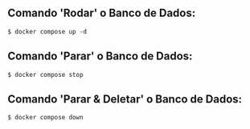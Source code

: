 ## Comando 'Rodar' o Banco de Dados:

```shell
$ docker compose up -d
```

## Comando 'Parar' o Banco de Dados:

```shell
$ docker compose stop
```

## Comando 'Parar & Deletar' o Banco de Dados:

```shell
$ docker compose down
```
